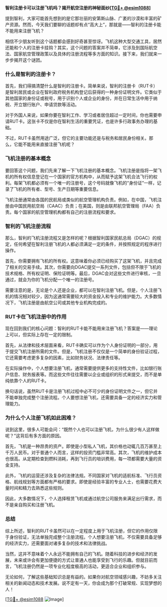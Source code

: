 **智利注册卡可以注册飞机吗？揭开航空注册的神秘面纱[[TG💪+ @esim1088](https://t.me/s/esim1088)]**

提到智利，大家可能首先想到的是它那壮丽的安第斯山脉、广袤的沙漠和丰富的矿产资源。然而，今天我们要聊的话题却有点“高大上”，那就是——智利的注册卡能不能用来注册飞机？

相信不少朋友听到这个话题都会感到好奇甚至惊讶。飞机这种大型交通工具，居然还能和个人的注册卡挂钩？其实，这个问题的答案并不简单，它涉及到国际航空法、国家航空管理政策以及具体的注册流程等多方面的知识。接下来，我们就来一步步揭开这个谜团。

### 什么是智利的注册卡？

首先，我们得搞清楚什么是智利的注册卡。简单来说，智利的注册卡（RUT卡）是智利居民或企业在智利政府税务机构登记后获得的一种身份证明文件。它类似于其他国家的身份证或税号，用于识别个人或企业的身份，并在日常生活中用于纳税、开立银行账户、申请贷款等活动。

对于外国人来说，如果你要在智利工作、学习或者居住超过一定时间，你也需要申请RUT卡。这张卡不仅是你在智利生活的重要凭证，也是许多行政事务办理的基础。

不过，RUT卡虽然用途广泛，但它的主要功能还是与税务和居民身份相关。那么，它能不能用来直接注册飞机呢？

### 飞机注册的基本概念

要回答这个问题，我们先来了解一下飞机注册的基本概念。飞机注册是指将一架飞机的所有权信息登记在一个国家的官方机构中，从而赋予这架飞机合法飞行的权利。每架飞机都必须有一个唯一的注册号，这个号码就像飞机的“身份证”一样，记录了飞机的所有者、型号、生产日期等重要信息。

飞机注册通常由各国的民航局或类似的航空管理机构负责。例如，在中国，飞机注册由中国民用航空局（CAAC）负责；在美国，则是由联邦航空管理局（FAA）负责。每个国家的航空管理机构都有自己的注册流程和要求。

### 智利的飞机注册流程

那么，智利的飞机注册流程又是怎样的呢？根据智利国家民航总局（DGAC）的规定，任何希望在智利注册飞机的人都必须满足一定的条件，并按照规定的程序进行操作。

首先，你需要拥有飞机的所有权。这意味着你必须已经购买了这架飞机，并且完成了相关的交易手续。其次，你需要向DGAC提交一系列文件，包括但不限于飞机的技术规格、所有权证明、保险证明等。最后，DGAC会对这些文件进行审核，一旦通过，就会为你的飞机分配一个唯一的注册号。

需要注意的是，无论是个人还是企业，都可以在智利注册飞机。但是，个人注册飞机的情况相对较少，因为这通常需要较大的资金投入和专业的维护能力。大多数情况下，飞机注册是由航空公司或其他专业机构完成的。

### RUT卡在飞机注册中的作用

现在回到我们的核心问题：智利的RUT卡能不能用来注册飞机？答案是——理论上可以，但实际上存在一定的限制。

首先，从法律和技术层面来看，RUT卡确实可以作为个人身份证明的一部分，用于提交飞机注册所需的文件。但是，飞机注册不仅仅是一个简单的身份验证过程，它还需要考虑更多复杂的因素，比如财务状况、法律责任等。

在实际操作中，个人想要注册飞机，通常需要提供更多的支持性文件，比如银行账户信息、财务报表等。而这些文件往往需要以企业或组织的形式来提交，而不是单纯依靠个人的RUT卡。

换句话说，虽然RUT卡是注册飞机过程中必不可少的身份证明文件之一，但它并不能单独完成整个注册流程。个人要想注册飞机，还需要具备一定的经济实力和管理能力。

### 为什么个人注册飞机如此困难？

说到这里，很多人可能会问：“既然个人也可以注册飞机，为什么很少有人这样做呢？”这背后有多方面的原因。

首先，飞机是一种昂贵的资产。即使是小型私人飞机，其价格也动辄几百万甚至上千万人民币。对于普通个人而言，这样的投资门槛非常高。其次，飞机的维护成本也很高。从定期检查到燃料消耗，再到飞行员的培训费用，每一项都需要大量的资金支持。

此外，飞机的运营还涉及复杂的法律法规。不同国家对飞机的适航标准、飞行员资格、航线规划等方面都有严格的要求。即使是经验丰富的专业人士，也需要花费大量时间和精力去熟悉这些规则。

因此，大多数情况下，个人选择租赁飞机或通过航空公司服务来满足出行需求，而不是亲自购买和注册飞机。

### 总结

综上所述，智利的RUT卡虽然可以在一定程度上用于飞机注册，但它的作用仅限于身份验证，无法单独完成整个注册流程。个人想要注册飞机，不仅需要具备足够的经济实力，还需要面对诸多复杂的技术和法律挑战。

当然，这并不意味着个人永远不能拥有自己的飞机。随着科技的进步和经济的发展，未来或许会有更加便捷的方式让普通人也能享受到飞行的乐趣。但就目前而言，飞机注册仍然是一项专业化程度极高的活动，更适合企业和组织参与。

无论如何，了解这些基础知识总是有益的。如果你对航空领域感兴趣，不妨多关注相关的新闻动态和技术发展。说不定有一天，你会成为那个打破常规、实现梦想的人！

[[TG💪+ @esim1088](https://t.me/s/esim1088) ![Image](https://i.postimg.cc/4NQfJmqS/Snipaste-2025-05-13-00-14-12.png)]
